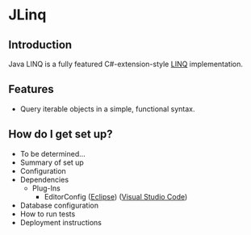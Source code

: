 # JLinq

## Introduction #

Java LINQ is a fully featured C#-extension-style [LINQ](https://msdn.microsoft.com/en-us/library/system.linq.enumerable.aspx) implementation.

## Features

* Query iterable objects in a simple, functional syntax.

## How do I get set up?

* To be determined...
* Summary of set up
* Configuration
* Dependencies
  * Plug-Ins
    * EditorConfig ([Eclipse](https://marketplace.eclipse.org/node/2506426)) ([Visual Studio Code](https://marketplace.visualstudio.com/items?itemName=EditorConfig.EditorConfig))
* Database configuration
* How to run tests
* Deployment instructions
